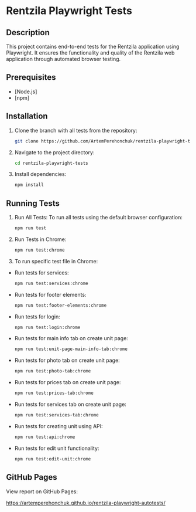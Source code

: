 # Rentzila Playwright Tests

## Description

This project contains end-to-end tests for the Rentzila application using Playwright. It ensures the functionality and quality of the Rentzila web application through automated browser testing.

## Prerequisites

- [Node.js]
- [npm]

## Installation

1. Clone the branch with all tests from the repository:

   ```bash
   git clone https://github.com/ArtemPerehonchuk/rentzila-playwright-tests.git

   ```
2. Navigate to the project directory:

    ```bash
    cd rentzila-playwright-tests
    ````
3. Install dependencies:

    ```bash
    npm install
    ```

## Running Tests
1. Run All Tests:
To run all tests using the default browser configuration:

    ```bash
    npm run test
    ```
2. Run Tests in Chrome:

    ```bash
    npm run test:chrome
    ```

3. To run specific test file in Chrome:

- Run tests for services:

    ```bash
    npm run test:services:chrome
    ```

- Run tests for footer elements:

    ```bash
    npm run test:footer-elements:chrome
    ```

- Run tests for login:

    ```bash
    npm run test:login:chrome
    ```

- Run tests for main info tab on create unit page:

    ```bash
    npm run test:unit-page-main-info-tab:chrome
    ```

- Run tests for photo tab on create unit page:

    ```bash
    npm run test:photo-tab:chrome
    ```

- Run tests for prices tab on create unit page:

    ```bash
    npm run test:prices-tab:chrome
    ```

- Run tests for services tab on create unit page:

    ```bash
    npm run test:services-tab:chrome
    ```

- Run tests for creating unit using API:

    ```bash
    npm run test:api:chrome
    ```

- Run tests for edit unit functionality:

    ```bash
    npm run test:edit-unit:chrome
    ```

## GitHub Pages

View report on GitHub Pages:

https://artemperehonchuk.github.io/rentzila-playwright-autotests/